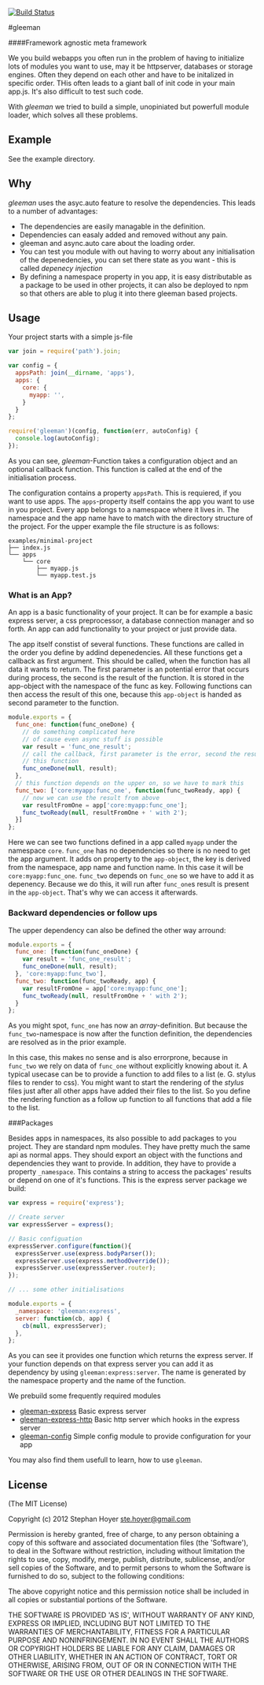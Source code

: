 [![Build Status](https://travis-ci.org/gleeman/gleeman.png?branch=master)](https://travis-ci.org/gleeman/gleeman)

#gleeman

####Framework agnostic meta framework

We you build webapps you often run in the problem of having to initialize lots
of modules you want to use, may it be httpserver, databases or storage
engines. Often they depend on each other and have to be initalized in specific
order. THis often leads to a giant ball of init code in your main app.js. It's
also difficult to test such code.

With _gleeman_ we tried to build a simple, unopiniated but powerfull module
loader, which solves all these problems.

## Example

See the example directory.

## Why

_gleeman_ uses the asyc.auto feature to resolve the dependencies. This leads
to a number of advantages:
* The dependencies are easily managable in the definition.
* Dependencies can easaly added and removed without any pain.
* gleeman and async.auto care about the loading order.
* You can test you module with out having to worry about any initialisation of
  the depenedencies, you can set there state as you want - this is called
  _depenecy injection_
* By defining a namespace property in you app, it is easy distributable as a
  package to be used in other projects, it can also be deployed to npm so that
  others are able to plug it into there gleeman based projects.

## Usage

Your project starts with a simple js-file

```javascript
var join = require('path').join;

var config = {
  appsPath: join(__dirname, 'apps'),
  apps: {
    core: {
      myapp: '',
    }
  }
};

require('gleeman')(config, function(err, autoConfig) {
  console.log(autoConfig);
});
```

As you can see, _gleeman_-Function takes a configuration object and an
optional callback function. This function is called at the end of the
initialisation process.

The configuration contains a property `appsPath`. This is requiered, if you
want to use apps. The `apps`-property itself contains the app you want to use
in you project. Every app belongs to a namespace where it lives in. The
namespace and the app name have to match with the directory structure of the
project. For the upper example the file structure is as follows:

```
examples/minimal-project
├── index.js
└── apps
    └── core
        ├── myapp.js
        └── myapp.test.js
```

### What is an App?

An app is a basic functionality of your project. It can be for example a basic
express server, a css preprocessor, a database connection manager and so
forth. An app can add functionality to your project or just provide data.

The app itself constist of several functions. These functions are called in
the order you define by addind depenedencies. All these functions get a
callback as first argument. This should be called, when the function has all
data it wants to return. The first parameter is an potential error that occurs
during process, the second is the result of the function. It is stored in the
app-object with the namespace of the func as key. Following functions can then
access the result of this one, because this `app-object` is handed as second
parameter to the function.

```javascript
module.exports = {
  func_one: function(func_oneDone) {
    // do something complicated here
    // of cause even async stuff is possible
    var result = 'func_one_result';
    // call the callback, first parameter is the error, second the result of
    // this function
    func_oneDone(null, result);
  },
  // this function depends on the upper on, so we have to mark this
  func_two: ['core:myapp:func_one', function(func_twoReady, app) {
    // now we can use the result from above
    var resultFromOne = app['core:myapp:func_one'];
    func_twoReady(null, resultFromOne + ' with 2');
  }]
};
```

Here we can see two functions defined in a app called `myapp` under the
namespace `core`. `func_one` has no dependencies so there is no need to get
the app argument. It adds on property to the `app-object`, the key is derived
from the namespace, app name and function name. In this case it will be
`core:myapp:func_one`. `func_two` depends on `func_one` so we have to add it
as depenency. Because we do this, it will run after `func_one`s result is
present in the `app-object`. That's why we can access it afterwards.

### Backward dependencies or follow ups

The upper dependency can also be defined the other way arround:

```javascript
module.exports = {
  func_one: [function(func_oneDone) {
    var result = 'func_one_result';
    func_oneDone(null, result);
  }, 'core:myapp:func_two'],
  func_two: function(func_twoReady, app) {
    var resultFromOne = app['core:myapp:func_one'];
    func_twoReady(null, resultFromOne + ' with 2');
  }
};
```

As you might spot, `func_one` has now an _array_-definition. But because the
`func_two`-namespace is now after the function definition, the dependencies
are resolved as in the prior example.

In this case, this makes no sense and is also errorprone, because in
`func_two` we rely on data of `func_one` without explicitly knowing about it.
A typical usecase can be to provide a function to add files to a list (e. G.
stylus files to render to css). You might want to start the rendering of the
_stylus_ files just after all other apps have added their files to the list.
So you define the rendering function as a follow up function to all functions
that add a file to the list.

###Packages

Besides apps in namespaces, its also possible to add packages to you project.
They are standard npm modules. They have pretty much the same api as normal
apps. They should export an object with the functions and dependencies they
want to provide. In addition, they have to provide a property `_namespace`.
This contains a string to access the packages' results or depend on one of
it's functions. This is the express server package we build:

```javascript
var express = require('express');

// Create server
var expressServer = express();

// Basic configuation
expressServer.configure(function(){
  expressServer.use(express.bodyParser());
  expressServer.use(express.methodOverride());
  expressServer.use(expressServer.router);
});

// ... some other initialisations

module.exports = {
  _namespace: 'gleeman:express',
  server: function(cb, app) {
    cb(null, expressServer);
  },
};
```

As you can see it provides one function which returns the express server. If
your function depends on that express server you can add it as dependency by
using `gleeman:express:server`. The name is generated by the namespace
property and the name of the function.

We prebuild some frequently required modules
* [gleeman-express](https://github.com/gleeman/gleeman-express) 
  Basic express server
* [gleeman-express-http](https://github.com/gleeman/gleeman-express-http) 
  Basic http server which hooks in the express server
* [gleeman-config](https://github.com/gleeman/gleeman-config) 
  Simple config module to provide configuration for your app

You may also find them usefull to learn, how to use `gleeman`.

## License

(The MIT License)

Copyright (c) 2012 Stephan Hoyer <ste.hoyer@gmail.com>

Permission is hereby granted, free of charge, to any person obtaining a copy
of this software and associated documentation files (the 'Software'), to deal
in the Software without restriction, including without limitation the rights
to use, copy, modify, merge, publish, distribute, sublicense, and/or sell
copies of the Software, and to permit persons to whom the Software is
furnished to do so, subject to the following conditions:

The above copyright notice and this permission notice shall be included in all
copies or substantial portions of the Software.

THE SOFTWARE IS PROVIDED 'AS IS', WITHOUT WARRANTY OF ANY KIND, EXPRESS OR
IMPLIED, INCLUDING BUT NOT LIMITED TO THE WARRANTIES OF MERCHANTABILITY,
FITNESS FOR A PARTICULAR PURPOSE AND NONINFRINGEMENT. IN NO EVENT SHALL THE
AUTHORS OR COPYRIGHT HOLDERS BE LIABLE FOR ANY CLAIM, DAMAGES OR OTHER
LIABILITY, WHETHER IN AN ACTION OF CONTRACT, TORT OR OTHERWISE, ARISING FROM,
OUT OF OR IN CONNECTION WITH THE SOFTWARE OR THE USE OR OTHER DEALINGS IN THE
SOFTWARE.
